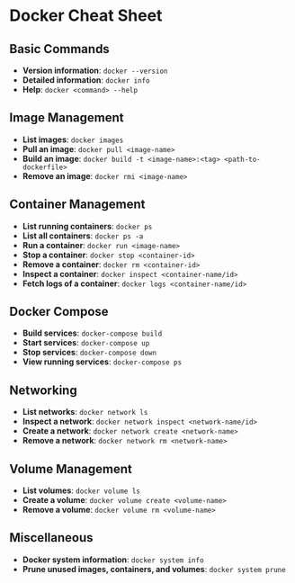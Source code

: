 # Docker Cheat Sheet

## Basic Commands
- **Version information**: `docker --version`
- **Detailed information**: `docker info`
- **Help**: `docker <command> --help`

## Image Management
- **List images**: `docker images`
- **Pull an image**: `docker pull <image-name>`
- **Build an image**: `docker build -t <image-name>:<tag> <path-to-dockerfile>`
- **Remove an image**: `docker rmi <image-name>`
  
## Container Management
- **List running containers**: `docker ps`
- **List all containers**: `docker ps -a`
- **Run a container**: `docker run <image-name>`
- **Stop a container**: `docker stop <container-id>`
- **Remove a container**: `docker rm <container-id>`
- **Inspect a container**: `docker inspect <container-name/id>`
- **Fetch logs of a container**: `docker logs <container-name/id>`

## Docker Compose
- **Build services**: `docker-compose build`
- **Start services**: `docker-compose up`
- **Stop services**: `docker-compose down`
- **View running services**: `docker-compose ps`

## Networking
- **List networks**: `docker network ls`
- **Inspect a network**: `docker network inspect <network-name/id>`
- **Create a network**: `docker network create <network-name>`
- **Remove a network**: `docker network rm <network-name>`

## Volume Management
- **List volumes**: `docker volume ls`
- **Create a volume**: `docker volume create <volume-name>`
- **Remove a volume**: `docker volume rm <volume-name>`
  
## Miscellaneous
- **Docker system information**: `docker system info`
- **Prune unused images, containers, and volumes**: `docker system prune`

